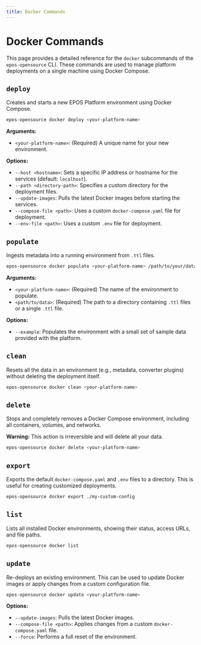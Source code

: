 ```yaml
---
title: Docker Commands
---
```


# Docker Commands

This page provides a detailed reference for the `docker` subcommands of the `epos-opensource` CLI. These commands are used to manage platform deployments on a single machine using Docker Compose.

## `deploy`

Creates and starts a new EPOS Platform environment using Docker Compose.

```bash
epos-opensource docker deploy <your-platform-name>
```

**Arguments:**

*   `<your-platform-name>`: (Required) A unique name for your new environment.

**Options:**

*   `--host <hostname>`: Sets a specific IP address or hostname for the services (default: `localhost`).
*   `--path <directory-path>`: Specifies a custom directory for the deployment files.
*   `--update-images`: Pulls the latest Docker images before starting the services.
*   `--compose-file <path>`: Uses a custom `docker-compose.yaml` file for deployment.
*   `--env-file <path>`: Uses a custom `.env` file for deployment.

## `populate`

Ingests metadata into a running environment from `.ttl` files.

```bash
epos-opensource docker populate <your-platform-name> /path/to/your/data
```

**Arguments:**

*   `<your-platform-name>`: (Required) The name of the environment to populate.
*   `<path/to/data>`: (Required) The path to a directory containing `.ttl` files or a single `.ttl` file.

**Options:**

*   `--example`: Populates the environment with a small set of sample data provided with the platform.

## `clean`

Resets all the data in an environment (e.g., metadata, converter plugins) without deleting the deployment itself.

```bash
epos-opensource docker clean <your-platform-name>
```

## `delete`

Stops and completely removes a Docker Compose environment, including all containers, volumes, and networks.

**Warning:** This action is irreversible and will delete all your data.

```bash
epos-opensource docker delete <your-platform-name>
```

## `export`

Exports the default `docker-compose.yaml` and `.env` files to a directory. This is useful for creating customized deployments.

```bash
epos-opensource docker export ./my-custom-config
```

## `list`

Lists all installed Docker environments, showing their status, access URLs, and file paths.

```bash
epos-opensource docker list
```

## `update`

Re-deploys an existing environment. This can be used to update Docker images or apply changes from a custom configuration file.

```bash
epos-opensource docker update <your-platform-name>
```

**Options:**

*   `--update-images`: Pulls the latest Docker images.
*   `--compose-file <path>`: Applies changes from a custom `docker-compose.yaml` file.
*   `--force`: Performs a full reset of the environment.